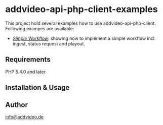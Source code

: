 # addvideo-api-php-client-examples

This project hold several examples how to use addvideo-api-php-client. Following exampes are available:

- [*Simple Workflow*](docs/SimpleWorkflow.md): showing how to implement a simple workflow incl. ingest, status request and playout.

## Requirements

PHP 5.4.0 and later

## Installation & Usage

## Author
info@addvideo.de